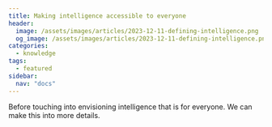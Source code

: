 ```yaml
---
title: Making intelligence accessible to everyone
header:
  image: /assets/images/articles/2023-12-11-defining-intelligence.png
  og_image: /assets/images/articles/2023-12-11-defining-intelligence.png
categories:
  - knowledge
tags:
  - featured
sidebar:
  nav: "docs"
---
```


Before touching into envisioning intelligence that is for everyone. We can make this into more details.


